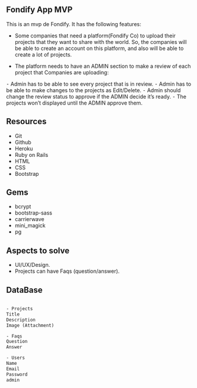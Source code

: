 ## Fondify App MVP

This is an mvp de Fondify. It has the following features:

- Some companies that need a platform(Fondify Co) to upload their projects that
they want to share with the world. So, the companies will be able to create an account on
this platform, and also will be able to create a lot of projects.

- The platform needs to have an ADMIN section to make a review of each project that
Companies are uploading:

⁃ Admin has to be able to see every project that is in review.
⁃ Admin has to be able to make changes to the projects as Edit/Delete.
⁃ Admin should change the review status to approve if the ADMIN decide it’s
ready.
⁃ The projects won’t displayed until the ADMIN approve them.

## Resources

- Git
- Github
- Heroku
- Ruby on Rails
- HTML
- CSS
- Bootstrap


## Gems

- bcrypt
- bootstrap-sass
- carrierwave
- mini_magick
- pg

## Aspects to solve

- UI/UX/Design.
- Projects can have Faqs (question/answer).

## DataBase

```html

- Projects
Title
Description
Image (Attachment)

- Faqs
Question
Answer

- Users
Name
Email
Password
admin
```


